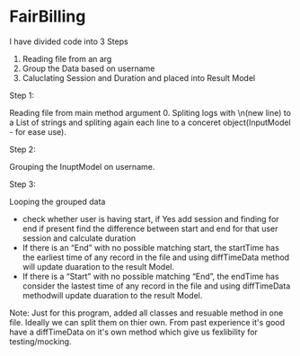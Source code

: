 # FairBilling

I have divided code into 3 Steps 

1. Reading file from an arg
2. Group the Data based on username
3. Caluclating Session and Duration and placed into Result Model


Step 1:
 
 Reading file from main method argument 0.
 Spliting logs with \n(new line) to a List of strings and spliting again each line to a conceret object(InputModel - for ease use).
 
Step 2:

Grouping the InuptModel on username.

Step 3:

Looping the grouped data
* check whether user is having start, if Yes add session and finding for end if present find the difference between start and end for that user session and calculate duration 
* If there is an “End” with no possible matching start, the startTime has the earliest time of any record in the file and using diffTimeData method will update duaration to the result Model.
* If there is a “Start” with no possible matching “End”, the endTime has consider the lastest time of any record in the file and using diffTimeData methodwill update duaration to the result Model.
 
 Note: Just for this program, added all classes and resuable method in one file. Ideally we can split them on thier own. From past experience it's good have a diffTimeData on it's own method which give us fexlibility for testing/mocking. 
